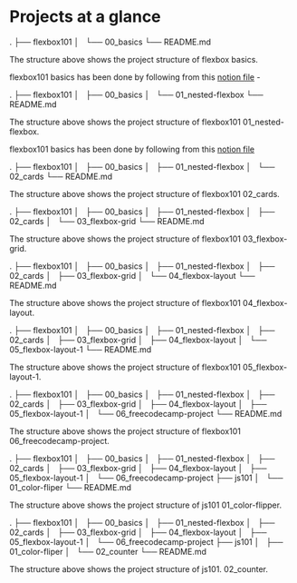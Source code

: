 # Projects at a glance

.
├── flexbox101
│   └── 00_basics
└── README.md

The structure above shows the project structure of flexbox basics.

flexbox101 basics has been done by following from this [notion file](https://nxt100.notion.site/Play-around-with-flexbox-properties-fce67cab59de438faba182a3bbefaa55) -

.
├── flexbox101
│   ├── 00_basics
│   └── 01_nested-flexbox
└── README.md

The structure above shows the project structure of flexbox101 01_nested-flexbox.

flexbox101 basics has been done by following from this [notion file](https://nxt100.notion.site/Nested-flexbox-05f3c25337804152bfb0d3b0f825d9aa)

.
├── flexbox101
│   ├── 00_basics
│   ├── 01_nested-flexbox
│   └── 02_cards
└── README.md

The structure above shows the project structure of flexbox101 02_cards.

.
├── flexbox101
│   ├── 00_basics
│   ├── 01_nested-flexbox
│   ├── 02_cards
│   └── 03_flexbox-grid
└── README.md

The structure above shows the project structure of flexbox101 03_flexbox-grid.

.
├── flexbox101
│   ├── 00_basics
│   ├── 01_nested-flexbox
│   ├── 02_cards
│   ├── 03_flexbox-grid
│   └── 04_flexbox-layout
└── README.md

The structure above shows the project structure of flexbox101 04_flexbox-layout.

.
├── flexbox101
│   ├── 00_basics
│   ├── 01_nested-flexbox
│   ├── 02_cards
│   ├── 03_flexbox-grid
│   ├── 04_flexbox-layout
│   └── 05_flexbox-layout-1
└── README.md

The structure above shows the project structure of flexbox101 05_flexbox-layout-1.

.
├── flexbox101
│   ├── 00_basics
│   ├── 01_nested-flexbox
│   ├── 02_cards
│   ├── 03_flexbox-grid
│   ├── 04_flexbox-layout
│   ├── 05_flexbox-layout-1
│   └── 06_freecodecamp-project
└── README.md

The structure above shows the project structure of flexbox101 06_freecodecamp-project.

.
├── flexbox101
│   ├── 00_basics
│   ├── 01_nested-flexbox
│   ├── 02_cards
│   ├── 03_flexbox-grid
│   ├── 04_flexbox-layout
│   ├── 05_flexbox-layout-1
│   └── 06_freecodecamp-project
├── js101
│   └── 01_color-fliper
└── README.md

The structure above shows the project structure of js101 01_color-flipper.

.
├── flexbox101
│   ├── 00_basics
│   ├── 01_nested-flexbox
│   ├── 02_cards
│   ├── 03_flexbox-grid
│   ├── 04_flexbox-layout
│   ├── 05_flexbox-layout-1
│   └── 06_freecodecamp-project
├── js101
│   ├── 01_color-fliper
│   └── 02_counter
└── README.md

The structure above shows the project structure of js101. 02_counter.
